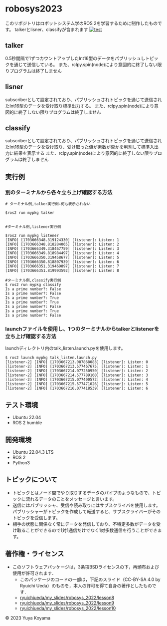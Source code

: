 # robosys2023
このリポジトリはロボットシステム学のROS 2を学習するために制作したものです。
talkerとlisner、classifyが含まれます
[![test](https://github.com/YuyaKoyama-CIT/mypkg/actions/workflows/test.yml/badge.svg)](https://github.com/YuyaKoyama-CIT/mypkg/actions/workflows/test.yml)

## talker
0.5秒間隔で1ずつカウントアップしたInt16型のデータをパブリッシュしトピックを通じて送信している。
また、rclpy.spin(node)により意図的に終了しない限りプログラムは終了しません

## lisner
subscriberとして設定されており、パブリッシュされトピックを通じて送信されたInt16型のデータを受け取り標準出力する。
また、rclpy.spin(node)により意図的に終了しない限りプログラムは終了しません

## classify
subscriberとして設定されており、パブリッシュされトピックを通じて送信されたInt16型のデータを受け取り、受け取った値が素数が否かを判別して標準入出力に結果を表示する
また、rclpy.spin(node)により意図的に終了しない限りプログラムは終了しません

## 実行例
### 別のターミナルから各々立ち上げ確認する方法

```
# ターミナル例,talker実行側←何も表示されない

$ros2 run mypkg talker


#ターミナル例,listener実行側

$ros2 run mypkg listener
[INFO] [1703666348.319124330] [listener]: Listen: 1
[INFO] [1703666348.818284065] [listener]: Listen: 2
[INFO] [1703666349.318467759] [listener]: Listen: 3
[INFO] [1703666349.818984497] [listener]: Listen: 4
[INFO] [1703666350.319458677] [listener]: Listen: 5
[INFO] [1703666350.818807939] [listener]: Listen: 6
[INFO] [1703666351.319469897] [listener]: Listen: 7
[INFO] [1703666351.819993592] [listener]: Listen: 8

#ターミナル例,classify実行側
$ ros2 run mypkg classify
Is a prime number?: False
Is a prime number?: False
Is a prime number?: True
Is a prime number?: True
Is a prime number?: False
Is a prime number?: True
Is a prime number?: False
```
### launchファイルを使用し、1つのターミナルからtalkerとlistenerを立ち上げ確認する方法
launchディレクトリ内のtalk_listen.launch.pyを使用します。
```
$ ros2 launch mypkg talk_listen.launch.py
[listener-2] [INFO] [1703667213.087868083] [listener]: Listen: 0
[listener-2] [INFO] [1703667213.577467675] [listener]: Listen: 1
[listener-2] [INFO] [1703667214.077250950] [listener]: Listen: 2
[listener-2] [INFO] [1703667214.577789160] [listener]: Listen: 3
[listener-2] [INFO] [1703667215.077400572] [listener]: Listen: 4
[listener-2] [INFO] [1703667215.577471026] [listener]: Listen: 5
[listener-2] [INFO] [1703667216.077418539] [listener]: Listen: 6
```

## テスト環境
* Ubuntu 22.04
* ROS 2 humble

## 開発環境
* Ubuntu 22.04.3 LTS
* ROS 2
* Python3

## トピックについて
* トピックとはノード間でやり取りするデータのパイプのようなもので、トピックに流れるデータのことをメッセージと言います。
* 送信にはパブリッシャ、受信や読み取りにはサブスクライバを使用します。パブリッシャーがトピックを作成して転送すると、サブスクライバーがそのトピックを受信します。
* 相手の状態に関係なく常にデータを発信しており、不特定多数がデータを受け取ることができるので1対1通信だけでなく1対多数通信を行うことができます。 

## 著作権・ライセンス
* このソフトウェアパッケージは，3条項BSDライセンスの下，再頒布および使用が許可されます．
    * このパッケージのコードの一部は，下記のスライド（CC-BY-SA 4.0 by Ryuichi Ueda）のものを，本人の許可を得て自身の著作としたものです．
    * [ryuichiueda/my_slides/robosys_2022/lesson8](https://github.com/ryuichiueda/my_slides/blob/master/robosys_2022/lesson8.md)
    * [ryuichiueda/my_slides/robosys_2022/lesson9](https://github.com/ryuichiueda/my_slides/blob/master/robosys_2022/lesson9.md)
    * [ryuichiueda/my_slides/robosys_2022/lesson10](https://github.com/ryuichiueda/my_slides/blob/master/robosys_2022/lesson10.md)

© 2023 Yuya Koyama
